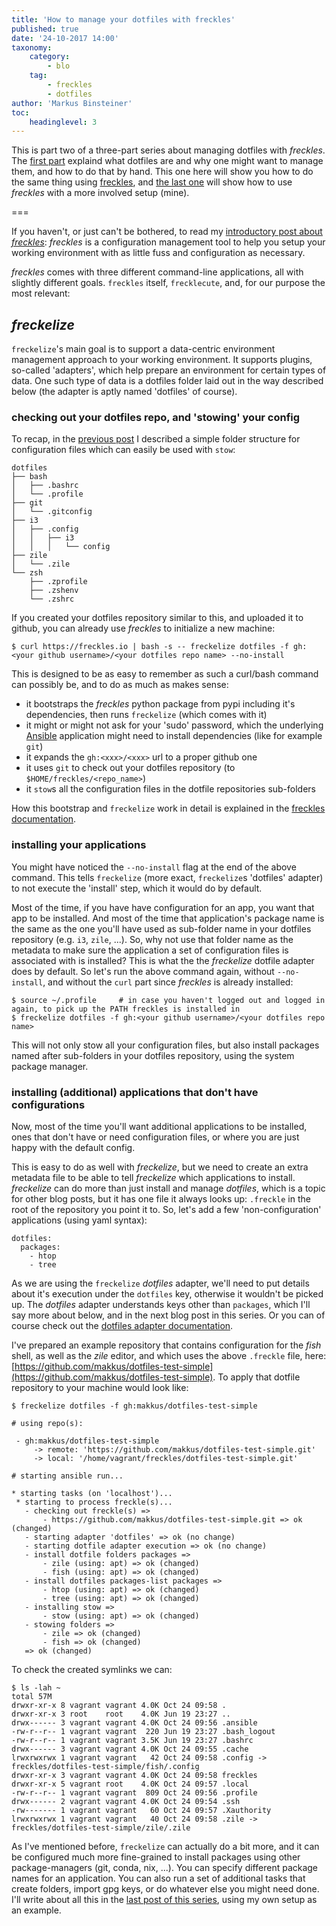 ```yaml
---
title: 'How to manage your dotfiles with freckles'
published: true
date: '24-10-2017 14:00'
taxonomy:
    category:
        - blo
    tag:
        - freckles
        - dotfiles
author: 'Markus Binsteiner'
toc:
    headinglevel: 3
---
```


This is part two of a three-part series about managing dotfiles with *freckles*. The [first part](/blog/managing-dotfiles) explaind what dotfiles are and why one might want to manage them, and how to do that by hand. This one here will show you how to do the same thing using [freckles](https://github.com/makkus/freckles), and [the last one](/blog/managing-my-dotfiles-with-freckles) will show how to use *freckles* with a more involved setup (mine).

===

If you haven't, or just can't be bothered, to read my [introductory post about *freckles*](/blog/so-i-made-this-thing): *freckles* is a configuration management tool to help you setup your working environment with as little fuss and configuration as necessary. 

*freckles* comes with three different command-line applications, all with slightly different goals. `freckles` itself, `frecklecute`, and, for our purpose the most relevant:


## *freckelize*

`freckelize`'s main goal is to support a data-centric environment management approach to your working environment. It supports plugins, so-called 'adapters', which help prepare an environment for certain types of data. One such type of data is a dotfiles folder laid out in the way described below (the adapter is aptly named 'dotfiles' of course).

### checking out your dotfiles repo, and 'stowing' your config

To recap, in the [previous post](/blog/managing-dotfiles) I described a simple folder structure for configuration files which can easily be used with `stow`:

```
dotfiles
├── bash
│   ├── .bashrc
│   └── .profile
├── git
│   └── .gitconfig
├── i3
│   ├── .config
│   │   ├── i3
│   │   │   └── config
├── zile
│   └── .zile
└── zsh
    ├── .zprofile
    ├── .zshenv
    └── .zshrc

```


If you created your dotfiles repository similar to this, and uploaded it to github, you can already use *freckles* to initialize a new machine:

```
$ curl https://freckles.io | bash -s -- freckelize dotfiles -f gh:<your github username>/<your dotfiles repo name> --no-install
```

This is designed to be as easy to remember as such a curl/bash command can possibly be, and to do as much as makes sense:

- it bootstraps the *freckles* python package from pypi including it's dependencies, then runs `freckelize` (which comes with it)
- it might or might not ask for your 'sudo' password, which the underlying [Ansible](https://ansible.com) application might need to install dependencies (like for example `git`)
- it expands the `gh:<xxx>/<xxx>` url to a proper github one
- it uses `git` to check out your dotfiles repository (to `$HOME/freckles/<repo_name>`)
- it `stow`s all the configuration files in the dotfile repositories sub-folders

How this bootstrap and `freckelize` work in detail is explained in the [freckles documentation](https://docs.freckles.io).

### installing your applications

You might have noticed the ``--no-install`` flag at the end of the above command. This tells `freckelize` (more exact, `freckelize`s 'dotfiles' adapter) to not execute the 'install' step, which it would do by default.

Most of the time, if you have have configuration for an app, you want that app to be installed. And most of the time that application's package name is the same as the one you'll have used as sub-folder name in your dotfiles repository (e.g. `i3`, `zile`, ...). So, why not use that folder name as the metadata to make sure the application a set of configuration files is associated with is installed? This is what the the *freckelize* dotfile adapter does by default. So let's run the above command again, without ``--no-install``, and without the ``curl`` part since *freckles* is already installed:

```
$ source ~/.profile     # in case you haven't logged out and logged in again, to pick up the PATH freckles is installed in
$ freckelize dotfiles -f gh:<your github username>/<your dotfiles repo name>
```

This will not only stow all your configuration files, but also install packages named after sub-folders in your dotfiles repository, using the system package manager.

### installing (additional) applications that don't have configurations

Now, most of the time you'll want additional applications to be installed, ones that don't have or need configuration files, or where you are just happy with the default config.

This is easy to do as well with *freckelize*, but we need to create an extra metadata file to be able to tell *freckelize* which applications to install. *freckelize* can do more than just install and manage *dotfiles*, which is a topic for other blog posts, but it has one file it always looks up: `.freckle` in the root of the repository you point it to. So, let's add a few 'non-configuration' applications (using yaml syntax):

```
dotfiles:
  packages:
    - htop
    - tree
```

As we are using the `freckelize` *dotfiles* adapter, we'll need to put details about it's execution under the `dotfiles` key, otherwise it wouldn't be picked up. The *dotfiles* adapter understands keys other than `packages`, which I'll say more about below, and in the next blog post in this series. Or you can of course check out the [dotfiles adapter documentation](https://docs.freckles.io/en/latest/adapters/dotfiles.html).

I've prepared an example repository that contains configuration for the *fish* shell, as well as the *zile* editor, and which uses the above `.freckle` file, here: [https://github.com/makkus/dotfiles-test-simple](https://github.com/makkus/dotfiles-test-simple). To apply that dotfile repository to your machine would look like:

```
$ freckelize dotfiles -f gh:makkus/dotfiles-test-simple

# using repo(s):

 - gh:makkus/dotfiles-test-simple
     -> remote: 'https://github.com/makkus/dotfiles-test-simple.git'
     -> local: '/home/vagrant/freckles/dotfiles-test-simple.git'

# starting ansible run...

* starting tasks (on 'localhost')...
 * starting to process freckle(s)...
   - checking out freckle(s) => 
       - https://github.com/makkus/dotfiles-test-simple.git => ok (changed)
   - starting adapter 'dotfiles' => ok (no change)
   - starting dotfile adapter execution => ok (no change)
   - install dotfile folders packages =>                    
       - zile (using: apt) => ok (changed)
       - fish (using: apt) => ok (changed)
   - install dotfiles packages-list packages =>             
       - htop (using: apt) => ok (changed)
       - tree (using: apt) => ok (changed)
   - installing stow => 
       - stow (using: apt) => ok (changed)
   - stowing folders => 
       - zile => ok (changed)
       - fish => ok (changed)
   => ok (changed)
```

To check the created symlinks we can:

```
$ ls -lah ~
total 57M
drwxr-xr-x 8 vagrant vagrant 4.0K Oct 24 09:58 .
drwxr-xr-x 3 root    root    4.0K Jun 19 23:27 ..
drwx------ 3 vagrant vagrant 4.0K Oct 24 09:56 .ansible
-rw-r--r-- 1 vagrant vagrant  220 Jun 19 23:27 .bash_logout
-rw-r--r-- 1 vagrant vagrant 3.5K Jun 19 23:27 .bashrc
drwx------ 3 vagrant vagrant 4.0K Oct 24 09:55 .cache
lrwxrwxrwx 1 vagrant vagrant   42 Oct 24 09:58 .config -> freckles/dotfiles-test-simple/fish/.config
drwxr-xr-x 3 vagrant vagrant 4.0K Oct 24 09:58 freckles
drwxr-xr-x 5 vagrant root    4.0K Oct 24 09:57 .local
-rw-r--r-- 1 vagrant vagrant  809 Oct 24 09:56 .profile
drwx------ 2 vagrant vagrant 4.0K Oct 24 09:54 .ssh
-rw------- 1 vagrant vagrant   60 Oct 24 09:57 .Xauthority
lrwxrwxrwx 1 vagrant vagrant   40 Oct 24 09:58 .zile -> freckles/dotfiles-test-simple/zile/.zile
```

As I've mentioned before, `freckelize` can actually do a bit more, and it can be configured much more fine-grained to install packages using other package-managers (git, conda, nix, ...). You can specify different package names for an application. You can also run a set of additional tasks that create folders, import gpg keys, or do whatever else you might need done. I'll write about all this in the [last post of this series](/blog/managing-my-dotfiles-with-freckles), using my own setup as an example.

